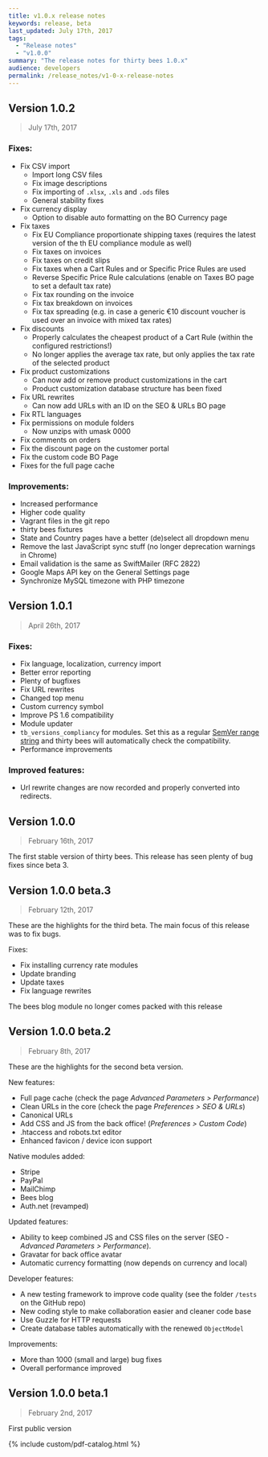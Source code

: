 ```yaml
---
title: v1.0.x release notes
keywords: release, beta
last_updated: July 17th, 2017
tags: 
  - "Release notes"
  - "v1.0.0"
summary: "The release notes for thirty bees 1.0.x"
audience: developers
permalink: /release_notes/v1-0-x-release-notes
---
```


## Version 1.0.2
<blockquote>July 17th, 2017</blockquote>

### Fixes:  
- Fix CSV import  
  - Import long CSV files
  - Fix image descriptions
  - Fix importing of `.xlsx`, `.xls` and `.ods` files
  - General stability fixes
- Fix currency display
  - Option to disable auto formatting on the BO Currency page
- Fix taxes
  - Fix EU Compliance proportionate shipping taxes (requires the latest version of the th EU compliance module as well)
  - Fix taxes on invoices
  - Fix taxes on credit slips
  - Fix taxes when a Cart Rules and or Specific Price Rules are used
  - Reverse Specific Price Rule calculations (enable on Taxes BO page to set a default tax rate)
  - Fix tax rounding on the invoice
  - Fix tax breakdown on invoices
  - Fix tax spreading (e.g. in case a generic €10 discount voucher is used over an invoice with mixed tax rates)
- Fix discounts
  - Properly calculates the cheapest product of a Cart Rule (within the configured restrictions!)
  - No longer applies the average tax rate, but only applies the tax rate of the selected product
- Fix product customizations
  - Can now add or remove product customizations in the cart
  - Product customization database structure has been fixed
- Fix URL rewrites
  - Can now add URLs with an ID on the SEO & URLs BO page
- Fix RTL languages
- Fix permissions on module folders
  - Now unzips with umask 0000
- Fix comments on orders
- Fix the discount page on the customer portal
- Fix the custom code BO Page
- Fixes for the full page cache

### Improvements:
 - Increased performance
 - Higher code quality
 - Vagrant files in the git repo
 - thirty bees fixtures
 - State and Country pages have a better (de)select all dropdown menu
 - Remove the last JavaScript sync stuff (no longer deprecation warnings in Chrome)
 - Email validation is the same as SwiftMailer (RFC 2822)
 - Google Maps API key on the General Settings page
 - Synchronize MySQL timezone with PHP timezone

## Version 1.0.1
<blockquote>April 26th, 2017</blockquote>

### Fixes:  
- Fix language, localization, currency import
- Better error reporting
- Plenty of bugfixes
- Fix URL rewrites
- Changed top menu
- Custom currency symbol
- Improve PS 1.6 compatibility
- Module updater
- `tb_versions_compliancy` for modules. Set this as a regular [SemVer range string](https://semver.npmjs.com/) and thirty bees will automatically check the compatibility.
- Performance improvements

### Improved features:  
- Url rewrite changes are now recorded and properly converted into redirects.

## Version 1.0.0
<blockquote>February 16th, 2017</blockquote>
The first stable version of thirty bees. This release has seen plenty of bug fixes since beta 3.

## Version 1.0.0 beta.3
<blockquote>February 12th, 2017</blockquote>
These are the highlights for the third beta. The main focus of this release was to fix bugs.

Fixes:  
  - Fix installing currency rate modules  
  - Update branding  
  - Update taxes  
  - Fix language rewrites  
  
The bees blog module no longer comes packed with this release

## Version 1.0.0 beta.2
<blockquote>February 8th, 2017</blockquote>
These are the highlights for the second beta version.

New features:  
  - Full page cache (check the page *Advanced Parameters > Performance*)  
  - Clean URLs in the core (check the page *Preferences > SEO & URLs*)  
  - Canonical URLs  
  - Add CSS and JS from the back office! (*Preferences > Custom Code*)  
  - .htaccess and robots.txt editor  
  - Enhanced favicon / device icon support  

Native modules added:  
- Stripe  
- PayPal  
- MailChimp  
- Bees blog  
- Auth.net (revamped)  

Updated features:  
- Ability to keep combined JS and CSS files on the server (SEO - *Advanced Parameters > Performance*).  
- Gravatar for back office avatar  
- Automatic currency formatting (now depends on currency and local)  

Developer features:  
- A new testing framework to improve code quality (see the folder `/tests` on the GitHub repo)  
- New coding style to make collaboration easier and cleaner code base  
- Use Guzzle for HTTP requests  
- Create database tables automatically with the renewed `ObjectModel`  

Improvements:  
- More than 1000 (small and large) bug fixes  
- Overall performance improved  

## Version 1.0.0 beta.1
<blockquote>February 2nd, 2017</blockquote> 
First public version

{% include custom/pdf-catalog.html %}
